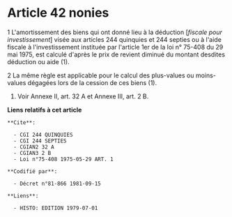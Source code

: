 # Article 42 nonies

1  L'amortissement des biens qui ont donné lieu à la déduction [*fiscale pour investissement*] visée aux articles 244
quinquies et 244 septies ou à l'aide fiscale à l'investissement instituée par l'article 1er de la loi n° 75-408 du 29 mai
1975, est calculé d'après le prix de revient diminué du montant desdites déduction ou aide (1).

2  La même règle est applicable pour le calcul des plus-values ou moins-values dégagées lors de la cession de ces biens (1).

1)  Voir Annexe II, art. 32 A et Annexe III, art. 2 B.

**Liens relatifs à cet article**

	**Cite**:

	  - CGI 244 QUINQUIES
	  - CGI 244 SEPTIES
	  - CGIAN2 32 A
	  - CGIAN3 2 B
	  - Loi n°75-408 1975-05-29 ART. 1

	**Codifié par**:

	  - Décret n°81-866 1981-09-15

	**Liens**:

	  - HISTO: EDITION 1979-07-01
